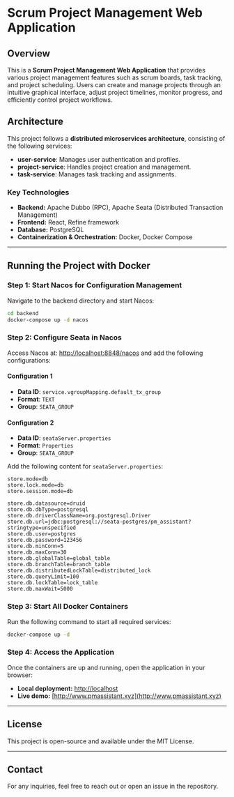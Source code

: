 # Scrum Project Management Web Application

## Overview
This is a **Scrum Project Management Web Application** that provides various project management features such as scrum boards, task tracking, and project scheduling. Users can create and manage projects through an intuitive graphical interface, adjust project timelines, monitor progress, and efficiently control project workflows.

## Architecture
This project follows a **distributed microservices architecture**, consisting of the following services:
- **user-service**: Manages user authentication and profiles.
- **project-service**: Handles project creation and management.
- **task-service**: Manages task tracking and assignments.

### Key Technologies
- **Backend:** Apache Dubbo (RPC), Apache Seata (Distributed Transaction Management)
- **Frontend:** React, Refine framework
- **Database:** PostgreSQL
- **Containerization & Orchestration:** Docker, Docker Compose

---

## Running the Project with Docker

### Step 1: Start Nacos for Configuration Management
Navigate to the backend directory and start Nacos:
```sh
cd backend
docker-compose up -d nacos
```

### Step 2: Configure Seata in Nacos
Access Nacos at: [http://localhost:8848/nacos](http://localhost:8848/nacos) and add the following configurations:

#### **Configuration 1**
- **Data ID**: `service.vgroupMapping.default_tx_group`
- **Format**: `TEXT`
- **Group**: `SEATA_GROUP`

#### **Configuration 2**
- **Data ID**: `seataServer.properties`
- **Format**: `Properties`
- **Group**: `SEATA_GROUP`

Add the following content for `seataServer.properties`:
```properties
store.mode=db
store.lock.mode=db
store.session.mode=db

store.db.datasource=druid
store.db.dbType=postgresql
store.db.driverClassName=org.postgresql.Driver
store.db.url=jdbc:postgresql://seata-postgres/pm_assistant?stringtype=unspecified
store.db.user=postgres
store.db.password=123456
store.db.minConn=5
store.db.maxConn=30
store.db.globalTable=global_table
store.db.branchTable=branch_table
store.db.distributedLockTable=distributed_lock
store.db.queryLimit=100
store.db.lockTable=lock_table
store.db.maxWait=5000
```

### Step 3: Start All Docker Containers
Run the following command to start all required services:
```sh
docker-compose up -d
```

### Step 4: Access the Application
Once the containers are up and running, open the application in your browser:
- **Local deployment:** [http://localhost](http://localhost)
- **Live demo:** [http://www.pmassistant.xyz](http://www.pmassistant.xyz)

---

## License
This project is open-source and available under the MIT License.

---

## Contact
For any inquiries, feel free to reach out or open an issue in the repository.

